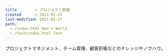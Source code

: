 ```yaml
---
title        : プロジェクト管理
created      : 2021-01-27
last-modified: 2021-01-27
path:
  - /index.html Neo's World
  - /tech/index.html Tech
---
```


プロジェクトマネジメント、チーム管理、顧客折衝などのナレッジやノウハウ。
